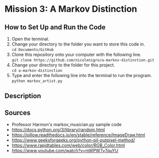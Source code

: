 # Mission 3: A Markov Distinction

## How to Set Up and Run the Code
1. Open the terminal.
2. Change your directory to the folder you want to store this code in.  
`cd Documents/GitHub`
3. Clone this repository onto your computer with the following line.  
`git clone https://github.com/nicolenigro/a-markov-distinction.git`
4. Change your directory to the folder for this project.  
`cd a-markov-distinction`
5. Type and enter the following line into the terminal to run the program.  
`python markov_artist.py`

## Description


## Sources
* Professor Harmon's markov_musician.py sample code
* https://docs.python.org/3/library/random.html
* https://pillow.readthedocs.io/en/stable/reference/ImageDraw.html
* https://www.geeksforgeeks.org/python-pil-putpixel-method/
* https://www.rapidtables.com/web/color/RGB_Color.html
* https://www.youtube.com/watch?v=mWPWTy7quYU
